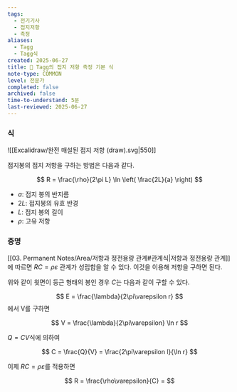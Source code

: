 ```yaml
---
tags:
  - 전기기사
  - 접지저항
  - 측정
aliases:
  - Tagg
  - Tagg식
created: 2025-06-27
title: 📝 Tagg의 접지 저항 측정 기본 식
note-type: COMMON
level: 전문가
completed: false
archived: false
time-to-understand: 5분
last-reviewed: 2025-06-27
---
```



### 식
![[Excalidraw/완전 매설된 접지 저항 (draw).svg|550]]

접지봉의 접지 저항을 구하는 방법은 다음과 같다.

$$
R = \frac{\rho}{2\pi L} \ln \left( \frac{2L}{a} \right)
$$

- $a$: 접지 봉의 반지름
- $2L$: 접지봉의 유효 반경
- $L$: 접지 봉의 길이
- $\rho$: 고유 저항


### 증명
[[03. Permanent Notes/Area/저항과 정전용량 관계#관계식|저항과 정전용량 관계]]에 따르면 $RC = \rho \varepsilon$ 관계가 성립함을 알 수 있다. 이것을 이용해 저항을 구하면 된다.

위와 같이 윗면이 둥근 형태의 봉인 경우 $C$는 다음과 같이 구할 수 있다.

$$
E = \frac{\lambda}{2\pi\varepsilon r}
$$
에서 V를 구하면

$$
V = \frac{\lambda}{2\pi\varepsilon} \ln r
$$

$Q = CV$식에 의하여

$$
C = \frac{Q}{V} = \frac{2\pi\varepsilon l}{\ln r}
$$

이제 $RC = \rho\varepsilon$를 적용하면

$$
R = \frac{\rho\varepsilon}{C} = 
$$


